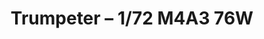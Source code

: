 ---
layout: product
title: "Trumpeter – 1/72 M4A3 76W"
price: "1700" 
desc: "N/A"
img_path: "/assets/img/TRU07226.webp"
brand: "N/A"
available: false
special_offer: false
new: true
soon: false
cat: "010000"
subcat: "013400"
subsubcat: "0N/A"
sifra: "TRU07226"
popular: false
---